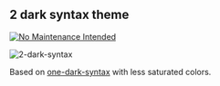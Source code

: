 ## 2 dark syntax theme

[![No Maintenance Intended](http://unmaintained.tech/badge.svg)](http://unmaintained.tech/)

![2-dark-syntax](https://cloud.githubusercontent.com/assets/125300/22791004/a7c7a15e-eef0-11e6-9565-75c56ab66782.png)

Based on [one-dark-syntax](https://github.com/atom/one-dark-syntax) with less saturated colors.
